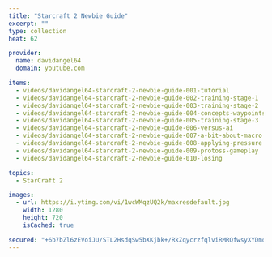 ```yaml
---
title: "Starcraft 2 Newbie Guide"
excerpt: ""
type: collection
heat: 62

provider:
  name: davidangel64
  domain: youtube.com

items:
  - videos/davidangel64-starcraft-2-newbie-guide-001-tutorial
  - videos/davidangel64-starcraft-2-newbie-guide-002-training-stage-1
  - videos/davidangel64-starcraft-2-newbie-guide-003-training-stage-2
  - videos/davidangel64-starcraft-2-newbie-guide-004-concepts-waypoints-and-unit-selection
  - videos/davidangel64-starcraft-2-newbie-guide-005-training-stage-3
  - videos/davidangel64-starcraft-2-newbie-guide-006-versus-ai
  - videos/davidangel64-starcraft-2-newbie-guide-007-a-bit-about-macro
  - videos/davidangel64-starcraft-2-newbie-guide-008-applying-pressure
  - videos/davidangel64-starcraft-2-newbie-guide-009-protoss-gameplay
  - videos/davidangel64-starcraft-2-newbie-guide-010-losing

topics:
  - StarCraft 2

images:
  - url: https://i.ytimg.com/vi/1wcWMqzUQ2k/maxresdefault.jpg
    width: 1280
    height: 720
    isCached: true

secured: "+6b7bZl6zEVoiJU/STL2HsdqSw5bXKjbk+/RkZqycrzfqlviRMRQfwsyXYDmqWwyJ5esXggSMBCM8j2102B+a/JTu8AQ74EPqk2fBHmtn9jqmUftYSXbcB11aPoOo6lujfc55Lamh+wUMmI4gDt6k5wm2Em3hlEM0b6dv5wa3Y9NXiVZFPyXuqHGVNtBMSRFU4Aj9RZOUITbWln12BBHj+3llx9MwSGXWvS08CwNW5/YOj0jfPMaXccYUjrQ08PwYbTOf9nGXxW4/UsIajxaKckcwBvaNigROZRr6dzG2xJ1e+lnvUqq4sKfZcyDiFpphgQVKyW9ixTfwUbwKv6qFWHdNskS3QL9c+r7d7zwEQ0=;3y7w3mbH8SUojpUElO2pDA=="
---
```


